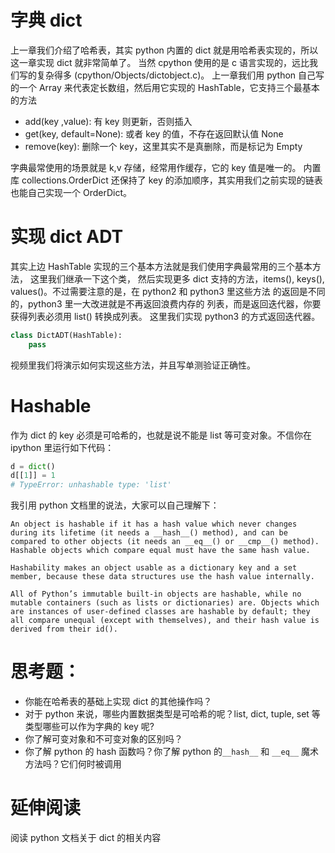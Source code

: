 # 字典 dict

上一章我们介绍了哈希表，其实 python 内置的 dict 就是用哈希表实现的，所以这一章实现 dict 就非常简单了。
当然 cpython 使用的是 c 语言实现的，远比我们写的复杂得多 (cpython/Objects/dictobject.c)。
上一章我们用 python 自己写的一个 Array 来代表定长数组，然后用它实现的 HashTable，它支持三个最基本的方法

- add(key ,value): 有 key 则更新，否则插入
- get(key, default=None): 或者 key 的值，不存在返回默认值 None
- remove(key): 删除一个 key，这里其实不是真删除，而是标记为 Empty

字典最常使用的场景就是 k,v 存储，经常用作缓存，它的 key 值是唯一的。
内置库 collections.OrderDict 还保持了 key 的添加顺序，其实用我们之前实现的链表也能自己实现一个 OrderDict。

# 实现 dict ADT

其实上边 HashTable 实现的三个基本方法就是我们使用字典最常用的三个基本方法， 这里我们继承一下这个类，
然后实现更多 dict 支持的方法，items(), keys(), values()。不过需要注意的是，在 python2 和 python3 里这些方法
的返回是不同的，python3 里一大改进就是不再返回浪费内存的 列表，而是返回迭代器，你要获得列表必须用 list() 转换成列表。 这里我们实现 python3 的方式返回迭代器。


```py
class DictADT(HashTable):
    pass
```

视频里我们将演示如何实现这些方法，并且写单测验证正确性。

# Hashable
作为 dict 的 key 必须是可哈希的，也就是说不能是 list 等可变对象。不信你在 ipython 里运行如下代码：

```py
d = dict()
d[[1]] = 1
# TypeError: unhashable type: 'list'
```

我引用 python 文档里的说法，大家可以自己理解下：

```
An object is hashable if it has a hash value which never changes during its lifetime (it needs a __hash__() method), and can be compared to other objects (it needs an __eq__() or __cmp__() method). Hashable objects which compare equal must have the same hash value.

Hashability makes an object usable as a dictionary key and a set member, because these data structures use the hash value internally.

All of Python’s immutable built-in objects are hashable, while no mutable containers (such as lists or dictionaries) are. Objects which are instances of user-defined classes are hashable by default; they all compare unequal (except with themselves), and their hash value is derived from their id().
```


# 思考题：
- 你能在哈希表的基础上实现 dict 的其他操作吗？
- 对于 python 来说，哪些内置数据类型是可哈希的呢？list, dict, tuple, set 等类型哪些可以作为字典的 key 呢?
- 你了解可变对象和不可变对象的区别吗？
- 你了解 python 的 hash 函数吗？你了解 python 的`__hash__`  和 `__eq__` 魔术方法吗？它们何时被调用

# 延伸阅读
阅读 python 文档关于 dict 的相关内容
